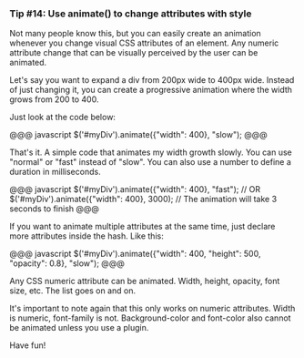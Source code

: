 ### Tip #14: Use animate() to change attributes with style

Not many people know this, but you can easily create an animation whenever you change visual CSS attributes of an element. Any numeric attribute change that can be visually perceived by the user can be animated.

Let's say you want to expand a div from 200px wide to 400px wide. Instead of just changing it, you can create a progressive animation where the width grows from 200 to 400.

Just look at the code below:

@@@ javascript
$('#myDiv').animate({"width": 400}, "slow");
@@@

That's it. A simple code that animates my width growth slowly. You can use "normal" or "fast" instead of "slow". You can also use a number to define a duration in milliseconds.

@@@ javascript
$('#myDiv').animate({"width": 400}, "fast");
// OR
$('#myDiv').animate({"width": 400}, 3000); // The animation will take 3 seconds to finish
@@@

If you want to animate multiple attributes at the same time, just declare more attributes inside the hash. Like this:

@@@ javascript
$('#myDiv').animate({"width": 400, "height": 500, "opacity": 0.8}, "slow");
@@@

Any CSS numeric attribute can be animated. Width, height, opacity, font size, etc. The list goes on and on. 

It's important to note again that this only works on numeric attributes. Width is numeric, font-family is not. Background-color and font-color also cannot be animated unless you use a plugin.

Have fun!